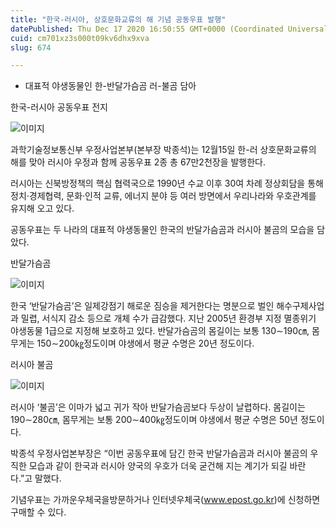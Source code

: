 ```yaml
---
title: "한국-러시아, 상호문화교류의 해 기념 공동우표 발행"
datePublished: Thu Dec 17 2020 16:50:55 GMT+0000 (Coordinated Universal Time)
cuid: cm701xz3s000t09kv6dhx9xva
slug: 674

---
```



- 대표적 야생동물인 한-반달가슴곰 러-불곰 담아

한국-러시아 공동우표 전지

![이미지](https://cdn.hashnode.com/res/hashnode/image/upload/v1739252344958/c0aa94da-c3b9-4ba9-9f5d-831e9e8f37c6.jpeg)

과학기술정보통신부 우정사업본부(본부장 박종석)는 12월15일 한-러 상호문화교류의 해를 맞아 러시아 우정과 함께 공동우표 2종 총 67만2천장을 발행한다.

러시아는 신북방정책의 핵심 협력국으로 1990년 수교 이후 30여 차례 정상회담을 통해 정치·경제협력, 문화·인적 교류, 에너지 분야 등 여러 방면에서 우리나라와 우호관계를 유지해 오고 있다.

공동우표는 두 나라의 대표적 야생동물인 한국의 반달가슴곰과 러시아 불곰의 모습을 담았다.

반달가슴곰

![이미지](https://cdn.hashnode.com/res/hashnode/image/upload/v1739252347308/2dcd1179-4c96-40e7-bb84-52935338e641.jpeg)

한국 ‘반달가슴곰’은 일제강점기 해로운 짐승을 제거한다는 명분으로 벌인 해수구제사업과 밀렵, 서식지 감소 등으로 개체 수가 급감했다. 지난 2005년 환경부 지정 멸종위기 야생동물 1급으로 지정해 보호하고 있다. 반달가슴곰의 몸길이는 보통 130∼190㎝, 몸무게는 150∼200㎏정도이며 야생에서 평균 수명은 20년 정도이다.

러시아 불곰

![이미지](https://cdn.hashnode.com/res/hashnode/image/upload/v1739252349405/ec686c57-8058-43a1-9e72-802976e36c2e.jpeg)

러시아 ‘불곰’은 이마가 넓고 귀가 작아 반달가슴곰보다 두상이 날렵하다. 몸길이는 190∼280㎝, 몸무게는 보통 200∼400㎏정도이며 야생에서 평균 수명은 50년 정도이다.

박종석 우정사업본부장은 “이번 공동우표에 담긴 한국 반달가슴곰과 러시아 불곰의 우직한 모습과 같이 한국과 러시아 양국의 우호가 더욱 굳건해 지는 계기가 되길 바란다.”고 말했다.

기념우표는 가까운우체국을방문하거나 인터넷우체국(www.epost.go.kr)에 신청하면 구매할 수 있다.
